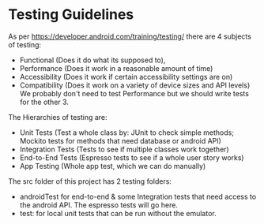 # Testing Guidelines
As per https://developer.android.com/training/testing/ there are 4 subjects of testing:
 - Functional (Does it do what its supposed to),
 - Performance (Does it work in a reasonable amount of time)
 - Accessibility (Does it work if certain accessibility settings are on)
 - Compatibility (Does it work on a variety of device sizes and API levels)
We probably don't need to test Performance but we should write tests for the other 3.

The Hierarchies of testing are:
 - Unit Tests (Test a whole class by: JUnit to check simple methods; Mockito tests for methods that need database or android API)
 - Integration Tests (Tests to see if multiple classes work together)
 - End-to-End Tests (Espresso tests to see if a whole user story works)
 - App Testing (Whole app test, which we can do manually)

The src folder of this project has 2 testing folders:
 - androidTest for end-to-end & some Integration tests that need access to the android API. The espresso tests will go here.
 - test: for local unit tests that can be run without the emulator.











































































